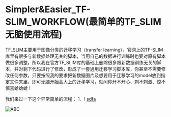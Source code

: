 # Simpler&Easier_TF-SLIM_WORKFLOW(最简单的TF_SLIM无脑使用流程)
TF_SLIM主要用于图像分类的迁移学习（transfer learning），官网上的TF-SLIM库里有很多与新数据处理无关的脚本，当用自己的数据进行训练时也要对原有脚本做很多调整，所以我在官方TF_SLIM库的基础上删除很多跟新数据训练无关的脚本，并对剩下代码进行了修改，形成了一套通用迁移学习脚本库，你甚至不需要修改任何参数，只要按照我的要求把新数据图片及想要用于迁移学习的model放到指定文件夹里，即可无脑开始高大上的迁移学习，就问你开不开心、刺不刺激、惊不惊喜蛤蛤蛤！

我们来过一下这个异常简单的流程：
1.
！[sdfa](http://image.baidu.com/search/detail?z=0&word=%E8%97%8F%E5%9C%B0%E5%85%89%E5%BD%B1%E5%B0%8F%E5%BC%A0&hs=0&pn=0&spn=0&di=0&pi=51007244773&tn=baiduimagedetail&is=0%2C0&ie=utf-8&oe=utf-8&cs=2285654232%2C3843948592&os=&simid=&adpicid=0&lpn=0&fm=&sme=&cg=&bdtype=-1&oriquery=&objurl=http%3A%2F%2Ff.hiphotos.baidu.com%2Fimage%2Fpic%2Fitem%2F503d269759ee3d6db032f61b48166d224e4ade6e.jpg&fromurl=&gsm=&catename=pcindexhot)

![ABC](http://www.baidu.com/img/bdlogo.png)
